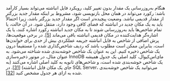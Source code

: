 هنگام به‌روزرسانی یک مقدار بدون تغییر کلید، رویکرد فایل انباشته می‌تواند بسیار کارآمد باشد: رکورد
می‌تواند در همان محل بازنویسی شود، مشروط بر اینکه مقدار جدید بزرگتر از مقدار قدیمی نباشد.
وضعیت پیچیده‌تر است اگر مقدار جدید بزرگتر باشد، زیرا احتمالاً باید به
یک مکان جدید در انباشته که فضای کافی وجود دارد، منتقل شود. در آن حالت، یا تمام شاخص‌ها باید
به‌روزرسانی شوند تا به مکان جدید انباشته رکورد اشاره کنند، یا یک اشاره‌گر هدایت‌کننده در
مکان قدیمی انباشته باقی می‌ماند [[5](ch03.html#Graefe2011kk)]. 
در برخی موقعیت‌ها، پرش اضافی از شاخص به فایل انباشته جریمه عملکردی بیش از حدی برای خواندن‌ها است،
بنابراین ممکن است مطلوب باشد که ردیف شاخص‌گذاری شده را مستقیماً درون یک شاخص ذخیره کنیم. این به عنوان
یک شاخص خوشه‌بندی شده شناخته می‌شود. به عنوان مثال، در موتور ذخیره‌سازی InnoDB مای‌اس‌کیو‌ال، کلید اصلی یک
جدول همیشه یک شاخص خوشه‌بندی شده است، و شاخص‌های ثانویه به کلید اصلی اشاره می‌کنند (به جای یک
مکان فایل انباشته)
[[31](ch03.html#MySQL2014)].
در SQL Server، می‌توانید یک شاخص خوشه‌بندی شده به ازای هر جدول مشخص کنید
[[32](ch03.html#SQLServer2012)].